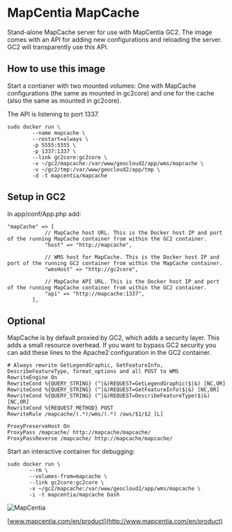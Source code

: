 # MapCentia MapCache
Stand-alone MapCache server for use with MapCentia GC2. The image comes with an API for adding new configurations and reloading the server. GC2 will transparently use this API.

## How to use this image
Start a contianer with two mounted volumes: One with MapCache configurations (the same as mounted in gc2core) and one for the cache (also the same as mounted in gc2core).

The API is listening to port 1337.

        
    sudo docker run \
            --name mapcache \
            --restart=always \
            -p 5555:5555 \
            -p 1337:1337 \
            --link gc2core:gc2core \
            -v ~/gc2/mapcache:/var/www/geocloud2/app/wms/mapcache \
            -v ~/gc2/tmp:/var/www/geocloud2/app/tmp \
            -d -t mapcentia/mapcache

## Setup in GC2
In app/conf/App.php add:


    "mapCache" => [
                // MapCache host URL. This is the Docker host IP and port of the running MapCache container from within the GC2 container.
                "host" => "http://mapcache",
    
                // WMS host for MapCache. This is the Docker host IP and port of the running GC2 container from within the MapCache container.
                "wmsHost" => "http://gc2core",
    
                // MapCache API URL. This is the Docker host IP and port of the running MapCache container from within the GC2 container.
                "api" => "http://mapcache:1337",
            ],


## Optional
MapCache is by default proxied by GC2, which adds a security layer. This adds a small resource overhead. If you want to bypass GC2 security you can add these lines to the Apache2 configuration in the GC2 container.

    # Always rewrite GetLegendGraphic, GetFeatureInfo, DescribeFeatureType, format_options and all POST to WMS
    RewriteEngine On
    RewriteCond %{QUERY_STRING} (^|&)REQUEST=GetLegendGraphic($|&) [NC,OR]
    RewriteCond %{QUERY_STRING} (^|&)REQUEST=GetFeatureInfo($|&) [NC,OR]
    RewriteCond %{QUERY_STRING} (^|&)REQUEST=DescribeFeatureType($|&) [NC,OR]
    RewriteCond %{REQUEST_METHOD} POST
    RewriteRule /mapcache/(.*)/wms/(.*) /ows/$1/$2 [L]
    
    ProxyPreserveHost On
    ProxyPass /mapcache/ http://mapcache/mapcache/
    ProxyPassReverse /mapcache/ http://mapcache/mapcache/


Start an interactive container for debugging:
    
    sudo docker run \
           --rm \
           --volumes-from=mapcache \
           --link gc2core:gc2core \
           -v ~/gc2/mapcache:/var/www/geocloud2/app/wms/mapcache \
           -i -t mapcentia/mapcache bash
            
                
![MapCentia](https://geocloud.mapcentia.com/assets/images/MapCentia_geocloud_200.png)

[www.mapcentia.com/en/product](http://www.mapcentia.com/en/product)